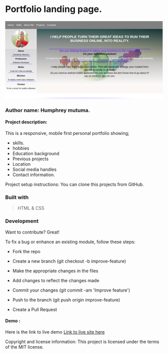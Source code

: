 
# Portfolio landing page.
![The Home page](/images/home-page.png)

### Author name: Humphrey mutuma.

#### Project description:
This is a responsive, mobile first personal portfolio showing;

   -  skills.
   -  hobbies 
   -  Education background
   -  Previous projects
   -  Location
   -  Social media handles
   -  Contact information.

Project setup instructions: You can clone this projects from GitHub.

### Built with
> HTML & CSS
 ### Development
Want to contribute? Great!

To fix a bug or enhance an existing module, follow these steps:

- Fork the repo

- Create a new branch (git checkout -b improve-feature)

- Make the appropriate changes in the files

- Add changes to reflect the changes made

- Commit your changes (git commit -am 'Improve feature')

- Push to the branch (git push origin improve-feature)

- Create a Pull Request

#### Demo : 
Here is the link to live demo [Link to live site here](https://humphrey-mutuma.github.io/portfolio-landing-page/#)

Copyright and license information: This project is licensed under the terms of the MIT license.
